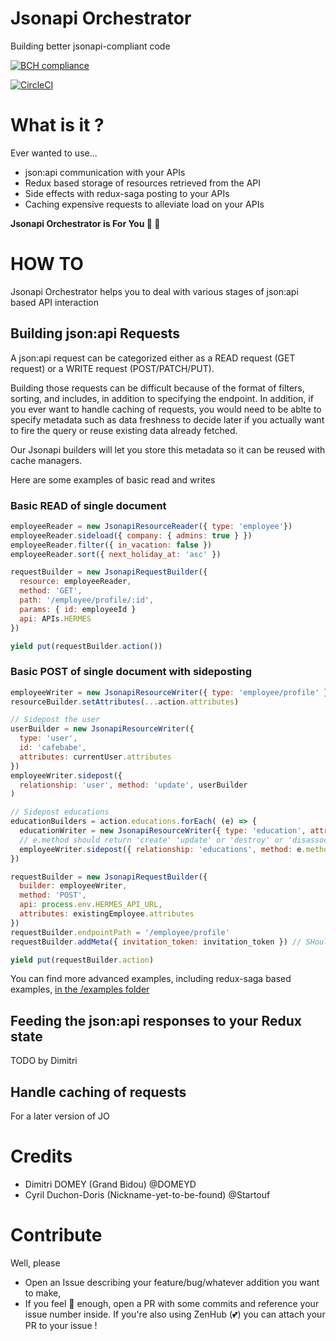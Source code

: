 # Jsonapi Orchestrator

Building better jsonapi-compliant code

[![BCH compliance](https://bettercodehub.com/edge/badge/MyJobGlasses/jsonapi-orchestrator?branch=master)](https://bettercodehub.com/)

[![CircleCI](https://circleci.com/gh/MyJobGlasses/jsonapi-orchestrator.svg?style=svg)](https://circleci.com/gh/MyJobGlasses/jsonapi-orchestrator)

# What is it ?

Ever wanted to use...
- json:api communication with your APIs
- Redux based storage of resources retrieved from the API
- Side effects with redux-saga posting to your APIs
- Caching expensive requests to alleviate load on your APIs

**Jsonapi Orchestrator is For You 🎁 🎉**

# HOW TO

Jsonapi Orchestrator helps you to deal with various stages of json:api based API interaction

## Building json:api Requests

A json:api request can be categorized either as a READ request (GET request) or a WRITE request (POST/PATCH/PUT).

Building those requests can be difficult because of the format of filters, sorting, and includes, in addition to specifying the endpoint. In addition, if you ever want to handle caching of requests, you would need to be ablte to specify metadata such as data freshness to decide later if you actually want to fire the query or reuse existing data already fetched.

Our Jsonapi builders will let you store this metadata so it can be reused with cache managers.

Here are some examples of basic read and writes

### Basic READ of single document

```javascript
employeeReader = new JsonapiResourceReader({ type: 'employee'})
employeeReader.sideload({ company: { admins: true } })
employeeReader.filter({ in_vacation: false })
employeeReader.sort({ next_holiday_at: 'asc' })

requestBuilder = new JsonapiRequestBuilder({
  resource: employeeReader,
  method: 'GET',
  path: '/employee/profile/:id',
  params: { id: employeeId }
  api: APIs.HERMES
})

yield put(requestBuilder.action())
```

### Basic POST of single document with sideposting

```javascript
employeeWriter = new JsonapiResourceWriter({ type: 'employee/profile' })
resourceBuilder.setAttributes(...action.attributes)

// Sidepost the user
userBuilder = new JsonapiResourceWriter({
  type: 'user',
  id: 'cafebabe',
  attributes: currentUser.attributes
})
employeeWriter.sidepost({
  relationship: 'user', method: 'update', userBuilder
)

// Sidepost educations
educationBuilders = action.educations.forEach( (e) => {
  educationWriter = new JsonapiResourceWriter({ type: 'education', attributes: e.attributes })
  // e.method should return 'create' 'update' or 'destroy' or 'disassociate'
  employeeWriter.sidepost({ relationship: 'educations', method: e.method, educationWriter)
})

requestBuilder = new JsonapiRequestBuilder({
  builder: employeeWriter,
  method: 'POST',
  api: process.env.HERMES_API_URL,
  attributes: existingEmployee.attributes
})
requestBuilder.endpointPath = '/employee/profile'
requestBuilder.addMeta({ invitation_token: invitation_token }) // SHould merge with existing metas

yield put(requestBuilder.action)
```

You can find more advanced examples, including redux-saga based examples, [in the /examples folder](./examples/)

## Feeding the json:api responses to your Redux state

TODO by Dimitri

## Handle caching of requests

For a later version of JO

# Credits

- Dimitri DOMEY (Grand Bidou) @DOMEYD
- Cyril Duchon-Doris (Nickname-yet-to-be-found) @Startouf

# Contribute

Well, please
- Open an Issue describing your feature/bug/whatever addition you want to make,
- If you feel 💪 enough, open a PR with some commits and reference your issue number inside. If you're also using ZenHub (💕) you can attach your PR to your issue !
